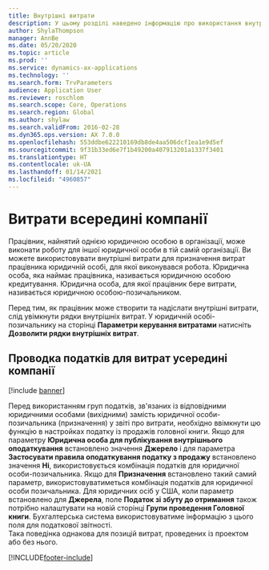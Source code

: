 ```yaml
---
title: Внутрішні витрати
description: У цьому розділі наведено інформацію про використання внутрішніх витрат для призначення витрат працівника юридичній особі, для якої виконувався робота.
author: ShylaThompson
manager: AnnBe
ms.date: 05/20/2020
ms.topic: article
ms.prod: ''
ms.service: dynamics-ax-applications
ms.technology: ''
ms.search.form: TrvParameters
audience: Application User
ms.reviewer: roschlom
ms.search.scope: Core, Operations
ms.search.region: Global
ms.author: shylaw
ms.search.validFrom: 2016-02-28
ms.dyn365.ops.version: AX 7.0.0
ms.openlocfilehash: 553ddbe622210169db8de4aa506dcf1ea1e9d5ef
ms.sourcegitcommit: 9f31b33ed6e7f1b49200a407913201a1337f3401
ms.translationtype: HT
ms.contentlocale: uk-UA
ms.lasthandoff: 01/14/2021
ms.locfileid: "4960857"
---
```

# <a name="intercompany-expenses"></a>Витрати всередині компанії

Працівник, найнятий однією юридичною особою в організації, може виконати роботу для іншої юридичної особи в тій самій організації. Ви можете використовувати внутрішні витрати для призначення витрат працівника юридичній особі, для якої виконувався робота. Юридична особа, яка наймає працівника, називається юридичною особою кредитування. Юридична особа, для якої працівник бере витрати, називається юридичною особою-позичальником. 

Перед тим, як працівник може створити та надіслати внутрішні витрати, слід увімкнути рядки внутрішніх витрат. У юридичній особі-позичальнику на сторінці **Параметри керування витратами** натисніть **Дозволити рядки внутрішніх витрат**. 

## <a name="tax-posting-for-intercompany-expenses"></a>Проводка податків для витрат усередині компанії

[!include [banner](../includes/banner.md)]

Перед використанням груп податків, зв'язаних із відповідними юридичними особами (вихідними) замість юридичної особи-позичальника (призначення) у звіті про витрати, необхідно ввімкнути цю функцію в настройках податку із продажів головної книги. Якщо для параметру **Юридична особа для публікування внутрішнього оподаткування** встановлено значення **Джерело** і для параметра **Застосувати правила оподаткування податку з продажу** встановлено значення **Ні**, використовується комбінація податків для юридичної особи-позичальника. Якщо для **Призначення** встановлено такий самий параметр, використовуватиметься комбінація податків для юридичної особи позичальника. Для юридичних осіб у США, коли параметр встановлено для **Джерела**, поле **Податок зі збуту до отримання** також потрібно налаштувати на новій сторінці **Групи проведення Головної книги**. Бухгалтерська система використовуватиме інформацію з цього поля для податкової звітності.   
Така поведінка однакова для позицій витрат, проведених із проектом або без нього.  


[!INCLUDE[footer-include](../includes/footer-banner.md)]